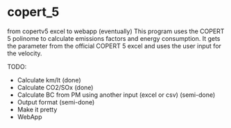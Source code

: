 # copert_5
from copertv5 excel to webapp (eventually)
This program uses the COPERT 5 polinome to calculate emissions factors and energy consumption. It gets the parameter from the official COPERT 5 excel
and uses the user input for the velocity.

TODO: 
- Calculate km/lt (done)
- Calculate CO2/SOx (done)
- Calculate BC from PM using another input (excel or csv) (semi-done)
- Output format (semi-done)
- Make it pretty 
- WebApp
